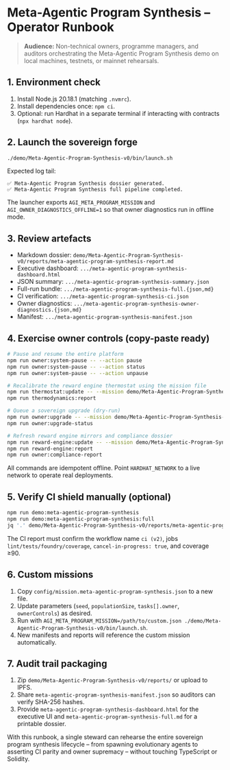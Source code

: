 # Meta-Agentic Program Synthesis – Operator Runbook

> **Audience:** Non-technical owners, programme managers, and auditors orchestrating the Meta-Agentic Program Synthesis demo on
> local machines, testnets, or mainnet rehearsals.

## 1. Environment check

1. Install Node.js 20.18.1 (matching `.nvmrc`).
2. Install dependencies once: `npm ci`.
3. Optional: run Hardhat in a separate terminal if interacting with contracts (`npx hardhat node`).

## 2. Launch the sovereign forge

```bash
./demo/Meta-Agentic-Program-Synthesis-v0/bin/launch.sh
```

Expected log tail:

```
✅ Meta-Agentic Program Synthesis dossier generated.
✅ Meta-Agentic Program Synthesis full pipeline completed.
```

The launcher exports `AGI_META_PROGRAM_MISSION` and `AGI_OWNER_DIAGNOSTICS_OFFLINE=1` so that owner diagnostics run in offline mode.

## 3. Review artefacts

- Markdown dossier: `demo/Meta-Agentic-Program-Synthesis-v0/reports/meta-agentic-program-synthesis-report.md`
- Executive dashboard: `.../meta-agentic-program-synthesis-dashboard.html`
- JSON summary: `.../meta-agentic-program-synthesis-summary.json`
- Full-run bundle: `.../meta-agentic-program-synthesis-full.{json,md}`
- CI verification: `.../meta-agentic-program-synthesis-ci.json`
- Owner diagnostics: `.../meta-agentic-program-synthesis-owner-diagnostics.{json,md}`
- Manifest: `.../meta-agentic-program-synthesis-manifest.json`

## 4. Exercise owner controls (copy-paste ready)

```bash
# Pause and resume the entire platform
npm run owner:system-pause -- --action pause
npm run owner:system-pause -- --action status
npm run owner:system-pause -- --action unpause

# Recalibrate the reward engine thermostat using the mission file
npm run thermostat:update -- --mission demo/Meta-Agentic-Program-Synthesis-v0/config/mission.meta-agentic-program-synthesis.json
npm run thermodynamics:report

# Queue a sovereign upgrade (dry-run)
npm run owner:upgrade -- --mission demo/Meta-Agentic-Program-Synthesis-v0/config/mission.meta-agentic-program-synthesis.json
npm run owner:upgrade-status

# Refresh reward engine mirrors and compliance dossier
npm run reward-engine:update -- --mission demo/Meta-Agentic-Program-Synthesis-v0/config/mission.meta-agentic-program-synthesis.json
npm run reward-engine:report
npm run owner:compliance-report
```

All commands are idempotent offline. Point `HARDHAT_NETWORK` to a live network to operate real deployments.

## 5. Verify CI shield manually (optional)

```bash
npm run demo:meta-agentic-program-synthesis
npm run demo:meta-agentic-program-synthesis:full
jq '.' demo/Meta-Agentic-Program-Synthesis-v0/reports/meta-agentic-program-synthesis-ci.json
```

The CI report must confirm the workflow name `ci (v2)`, jobs `lint/tests/foundry/coverage`, `cancel-in-progress: true`, and
coverage ≥90.

## 6. Custom missions

1. Copy `config/mission.meta-agentic-program-synthesis.json` to a new file.
2. Update parameters (`seed`, `populationSize`, `tasks[].owner`, `ownerControls`) as desired.
3. Run with `AGI_META_PROGRAM_MISSION=/path/to/custom.json ./demo/Meta-Agentic-Program-Synthesis-v0/bin/launch.sh`.
4. New manifests and reports will reference the custom mission automatically.

## 7. Audit trail packaging

1. Zip `demo/Meta-Agentic-Program-Synthesis-v0/reports/` or upload to IPFS.
2. Share `meta-agentic-program-synthesis-manifest.json` so auditors can verify SHA-256 hashes.
3. Provide `meta-agentic-program-synthesis-dashboard.html` for the executive UI and `meta-agentic-program-synthesis-full.md` for a
   printable dossier.

With this runbook, a single steward can rehearse the entire sovereign program synthesis lifecycle – from spawning evolutionary
agents to asserting CI parity and owner supremacy – without touching TypeScript or Solidity.
